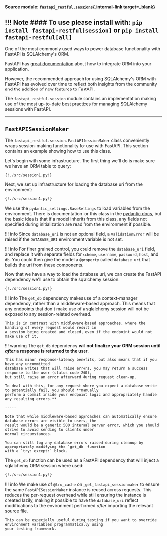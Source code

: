 #### Source module: [`fastapi_restful.sessions`](https://github.com/yuval9313/fastapi-restful/blob/master/fastapi_restful/session.py){.internal-link target=_blank}

!!! Note
    #### To use please install with: `pip install fastapi-restful[session]` or `pip install fastapi-restful[all]`
---


One of the most commonly used ways to power database functionality with FastAPI is SQLAlchemy's ORM.

FastAPI has [great documentation](https://fastapi.tiangolo.com/tutorial/sql-databases/) about how to integrate
ORM into your application.

However, the recommended approach for using SQLAlchemy's ORM with FastAPI has evolved over time to reflect both insights
from the community and the addition of new features to FastAPI.

The `fastapi_restful.session` module contains an implementation making use of the most up-to-date best practices for
managing SQLAlchemy sessions with FastAPI.

---

## `FastAPISessionMaker`
The `fastapi_restful.session.FastAPISessionMaker` class conveniently wraps session-making functionality for use with
FastAPI. This section contains an example showing how to use this class. 

Let's begin with some infrastructure. The first thing we'll do is make sure we have an ORM
table to query:  

```python hl_lines="8 9 11 14 17 18 19 20"
{!./src/session1.py!}
```

Next, we set up infrastructure for loading the database uri from the environment:

```python hl_lines="23 24 25 26"
{!./src/session1.py!}
```

We use the `pydantic_settings.BaseSettings` to load variables from the environment. There is documentation for this class in the
<a href="https://pydantic-docs.helpmanual.io/usage/settings/" class="external-link" target="_blank">pydantic docs</a>,
but the basic idea is that if a model inherits from this class, any fields not specified during initialization
are read from the environment if possible.

!!! info
    Since `database_uri` is not an optional field, a `ValidationError` will be raised if the `DATABASE_URI` environment
    variable is not set.

!!! info
    For finer grained control, you could remove the `database_uri` field, and replace it with
    separate fields for `scheme`, `username`, `password`, `host`, and `db`. You could then give the model a `@property`
    called `database_uri` that builds the uri from these components.

Now that we have a way to load the database uri, we can create the FastAPI dependency we'll use
to obtain the sqlalchemy session:

```python hl_lines="29 30 31 34 35 36 37 38"
{!./src/session1.py!}
```

!!! info
    The `get_db` dependency makes use of a context-manager dependency, rather than a middleware-based approach.
    This means that any endpoints that don't make use of a sqlalchemy session will not be exposed to any
    session-related overhead.
    
    This is in contrast with middleware-based approaches, where the handling of every request would result in
    a session being created and closed, even if the endpoint would not make use of it. 

!!! warning
    The `get_db` dependency **will not finalize your ORM session until *after* a response is returned to the user**.
    
    This has minor response-latency benefits, but also means that if you have any uncommitted
    database writes that will raise errors, you may return a success response to the user (status code 200),
    but still raise an error afterward during request clean-up.

    To deal with this, for any request where you expect a database write to potentially fail, you should **manually
    perform a commit inside your endpoint logic and appropriately handle any resulting errors.**

    -----
    
    Note that while middleware-based approaches can automatically ensure database errors are visible to users, the
    result would be a generic 500 internal server error, which you should strive to avoid sending to clients under
    normal circumstances.

    You can still log any database errors raised during cleanup by appropriately modifying the `get_db` function
    with a `try: except:` block.

The `get_db` function can be used as a FastAPI dependency that will inject a sqlalchemy ORM session where used:

```python hl_lines="45 46"
{!./src/session1.py!}
```

!!! info
    We make use of `@lru_cache` on `_get_fastapi_sessionmaker` to ensure the same `FastAPISessionMaker` instance is
    reused across requests. This reduces the per-request overhead while still ensuring the instance is created
    lazily, making it possible to have the `database_uri` reflect modifications to the environment performed *after*
    importing the relevant source file.
    
    This can be especially useful during testing if you want to override environment variables programmatically using
    your testing framework.
